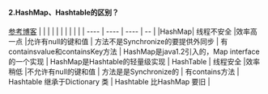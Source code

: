 
#### 2.HashMap、Hashtable的区别？
[参考博客](http://blog.csdn.net/java2000_net/article/details/2512510)
|   |   |   |   |  |  |  |  |  |
| ---- | ---- | ---- | -- |
|HashMap| 线程不安全 |效率高一点 |允许有null的键和值 | 方法不是Synchronize的要提供外同步 | 有containsvalue和containsKey方法 | HashMap是java1.2引入的，Map interface 的一个实现 | HashMap是Hashtable的轻量级实现
| HashTable | 线程安全 |效率稍低 |不允许有null的键和值 |  方法是是Synchronize的     | 有contains方法     | Hashtable 继承于Dictionary 类 |   Hashtable 比HashMap 要旧    | 


